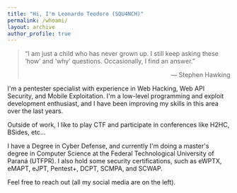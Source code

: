 ```yaml
---
title: "Hi, I'm Leonardo Teodoro (SQU4NCH)"
permalink: /whoami/
layout: archive
author_profile: true
---
```



> “I am just a child who has never grown up. I still keep asking these ‘how’ and ‘why’ questions. Occasionally, I find an answer.”<br>
><p align="right">― Stephen Hawking</p>

I'm a pentester specialist with experience in Web Hacking, Web API Security, and Mobile Exploitation. I'm a low-level programming and exploit development enthusiast, and I have been improving my skills in this area over the last years.

Outside of work, I like to play CTF and participate in conferences like H2HC, BSides, etc...

I have a Degree in Cyber Defense, and currently I'm doing a master's degree in Computer Science at the Federal Technological University of Paraná (UTFPR). I also hold some security certifications, such as eWPTX, eMAPT, eJPT, Pentest+, DCPT, SCMPA, and SCWAP.

Feel free to reach out (all my social media are on the left).
